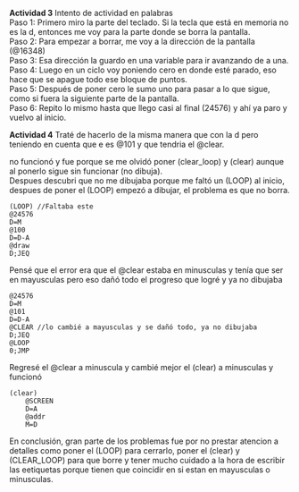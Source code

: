 **Actividad 3**
Intento de actividad en palabras  
Paso 1: Primero miro la parte del teclado. Si la tecla que está en memoria no es la d, entonces me voy para la parte donde se borra la pantalla.  
Paso 2: Para empezar a borrar, me voy a la dirección de la pantalla (@16348)  
Paso 3: Esa dirección la guardo en una variable para ir avanzando de a una.  
Paso 4: Luego en un ciclo voy poniendo cero en donde esté parado, eso hace que se apague todo ese bloque de puntos.  
Paso 5: Después de poner cero le sumo uno para pasar a lo que sigue, como si fuera la siguiente parte de la pantalla.  
Paso 6: Repito lo mismo hasta que llego casi al final (24576) y ahí ya paro y vuelvo al inicio.  


**Actividad 4**
Traté de hacerlo de la misma manera que con la d pero teniendo en cuenta que e es @101 y que tendria el @clear.  

no funcionó y fue porque se me olvidó poner (clear_loop) y (clear) aunque al ponerlo sigue sin funcionar (no dibuja).  
Despues descubri que no me dibujaba porque me faltó un (LOOP) al inicio, despues de poner el (LOOP) empezó a dibujar, el problema es que no borra.
```
(LOOP) //Faltaba este
@24576
D=M
@100
D=D-A       
@draw
D;JEQ       
```
Pensé que el error era que el @clear estaba en minusculas y tenía que ser en mayusculas pero eso dañó todo el progreso que logré y ya no dibujaba
```
@24576
D=M
@101
D=D-A
@CLEAR //lo cambié a mayusculas y se dañó todo, ya no dibujaba
D;JEQ       
@LOOP
0;JMP
```
Regresé el @clear a minuscula y cambié mejor el (clear) a minusculas y funcionó
```
(clear)
    @SCREEN
    D=A
    @addr
    M=D 
```
En conclusión, gran parte de los problemas fue por no prestar atencion a detalles como poner el (LOOP) para cerrarlo, poner el (clear) y (CLEAR_LOOP) para que borre y tener mucho cuidado a la hora de escribir las eetiquetas porque tienen que coincidir en si estan en mayusculas o minusculas.